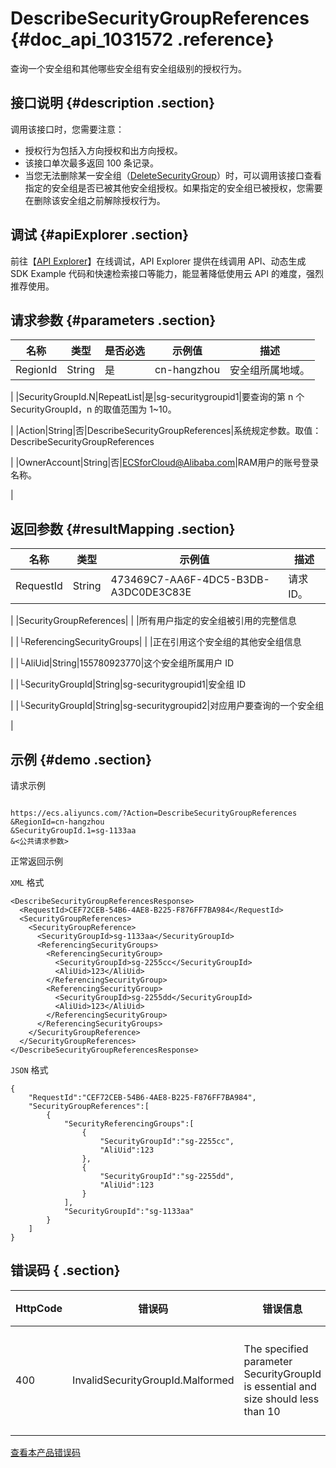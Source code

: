 # DescribeSecurityGroupReferences {#doc_api_1031572 .reference}

查询一个安全组和其他哪些安全组有安全组级别的授权行为。

## 接口说明 {#description .section}

调用该接口时，您需要注意：

-   授权行为包括入方向授权和出方向授权。
-   该接口单次最多返回 100 条记录。
-   当您无法删除某一安全组（[DeleteSecurityGroup](~~25558~~)）时，可以调用该接口查看指定的安全组是否已被其他安全组授权。如果指定的安全组已被授权，您需要在删除该安全组之前解除授权行为。

## 调试 {#apiExplorer .section}

前往【[API Explorer](https://api.aliyun.com/#product=Ecs&api=DescribeSecurityGroupReferences)】在线调试，API Explorer 提供在线调用 API、动态生成 SDK Example 代码和快速检索接口等能力，能显著降低使用云 API 的难度，强烈推荐使用。

## 请求参数 {#parameters .section}

|名称|类型|是否必选|示例值|描述|
|--|--|----|---|--|
|RegionId|String|是|cn-hangzhou|安全组所属地域。

 |
|SecurityGroupId.N|RepeatList|是|sg-securitygroupid1|要查询的第 n 个 SecurityGroupId，n 的取值范围为 1~10。

 |
|Action|String|否|DescribeSecurityGroupReferences|系统规定参数。取值：DescribeSecurityGroupReferences

 |
|OwnerAccount|String|否|ECSforCloud@Alibaba.com|RAM用户的账号登录名称。

 |

## 返回参数 {#resultMapping .section}

|名称|类型|示例值|描述|
|--|--|---|--|
|RequestId|String|473469C7-AA6F-4DC5-B3DB-A3DC0DE3C83E|请求 ID。

 |
|SecurityGroupReferences| | |所有用户指定的安全组被引用的完整信息

 |
|└ReferencingSecurityGroups| | |正在引用这个安全组的其他安全组信息

 |
|└AliUid|String|155780923770|这个安全组所属用户 ID

 |
|└SecurityGroupId|String|sg-securitygroupid1|安全组 ID

 |
|└SecurityGroupId|String|sg-securitygroupid2|对应用户要查询的一个安全组

 |

## 示例 {#demo .section}

请求示例

``` {#request_demo}

https://ecs.aliyuncs.com/?Action=DescribeSecurityGroupReferences
&RegionId=cn-hangzhou
&SecurityGroupId.1=sg-1133aa
&<公共请求参数>

```

正常返回示例

`XML` 格式

``` {#xml_return_success_demo}
<DescribeSecurityGroupReferencesResponse>
  <RequestId>CEF72CEB-54B6-4AE8-B225-F876FF7BA984</RequestId>
  <SecurityGroupReferences>
    <SecurityGroupReference>
      <SecurityGroupId>sg-1133aa</SecurityGroupId>
      <ReferencingSecurityGroups>
        <ReferencingSecurityGroup>
          <SecurityGroupId>sg-2255cc</SecurityGroupId>
          <AliUid>123</AliUid>
        </ReferencingSecurityGroup>
        <ReferencingSecurityGroup>
          <SecurityGroupId>sg-2255dd</SecurityGroupId>
          <AliUid>123</AliUid>
        </ReferencingSecurityGroup>
      </ReferencingSecurityGroups>
    </SecurityGroupReference>
  </SecurityGroupReferences>
</DescribeSecurityGroupReferencesResponse>

```

`JSON` 格式

``` {#json_return_success_demo}
{
	"RequestId":"CEF72CEB-54B6-4AE8-B225-F876FF7BA984",
	"SecurityGroupReferences":[
		{
			"SecurityReferencingGroups":[
				{
					"SecurityGroupId":"sg-2255cc",
					"AliUid":123
				},
				{
					"SecurityGroupId":"sg-2255dd",
					"AliUid":123
				}
			],
			"SecurityGroupId":"sg-1133aa"
		}
	]
}
```

## 错误码 { .section}

|HttpCode|错误码|错误信息|描述|
|--------|---|----|--|
|400|InvalidSecurityGroupId.Malformed|The specified parameter SecurityGroupId is essential and size should less than 10|无效的安全组ID。|

[查看本产品错误码](https://error-center.aliyun.com/status/product/Ecs)

